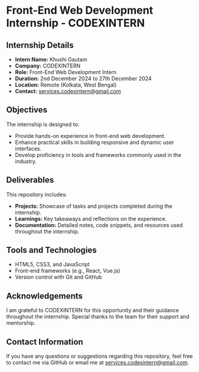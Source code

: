 
# Front-End Web Development Internship - CODEXINTERN

## Internship Details

- **Intern Name:** Khushi Gautam
- **Company:** CODEXINTERN  
- **Role:** Front-End Web Development Intern  
- **Duration:** 2nd December 2024 to 27th December 2024  
- **Location:** Remote (Kolkata, West Bengal)  
- **Contact:** [services.codexintern@gmail.com](mailto:services.codexintern@gmail.com)  

## Objectives

The internship is designed to:

- Provide hands-on experience in front-end web development.
- Enhance practical skills in building responsive and dynamic user interfaces.
- Develop proficiency in tools and frameworks commonly used in the industry.

## Deliverables

This repository includes:

- **Projects:** Showcase of tasks and projects completed during the internship.
- **Learnings:** Key takeaways and reflections on the experience.
- **Documentation:** Detailed notes, code snippets, and resources used throughout the internship.

## Tools and Technologies

- HTML5, CSS3, and JavaScript
- Front-end frameworks (e.g., React, Vue.js)
- Version control with Git and GitHub

## Acknowledgements

I am grateful to CODEXINTERN for this opportunity and their guidance throughout the internship. Special thanks to the team for their support and mentorship.

## Contact Information

If you have any questions or suggestions regarding this repository, feel free to contact me via GitHub or email me at [services.codexintern@gmail.com](mailto:services.codexintern@gmail.com).


